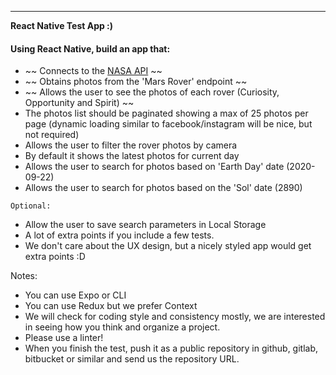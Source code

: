 ---

**React Native Test App :)**

#### Using React Native, build an app that:

- ~~ Connects to the [NASA API](https://api.nasa.gov/) ~~
- ~~ Obtains photos from the 'Mars Rover' endpoint ~~
- ~~ Allows the user to see the photos of each rover (Curiosity, Opportunity and Spirit) ~~
- The photos list should be paginated showing a max of 25 photos per page (dynamic loading similar to facebook/instagram will be nice, but not required)
- Allows the user to filter the rover photos by camera
- By default it shows the latest photos for current day
- Allows the user to search for photos based on 'Earth Day' date (2020-09-22)
- Allows the user to search for photos based on the 'Sol' date (2890)

`Optional:`

- Allow the user to save search parameters in Local Storage
- A lot of extra points if you include a few tests.
- We don't care about the UX design, but a nicely styled app would get extra points :D

Notes:

- You can use Expo or CLI
- You can use Redux but we prefer Context
- We will check for coding style and consistency mostly, we are interested in seeing how you think and organize a project.
- Please use a linter!
- When you finish the test, push it as a public repository in github, gitlab, bitbucket or similar and send us the repository URL.
